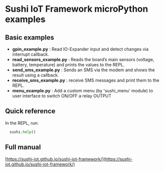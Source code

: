 # Sushi IoT Framework microPython examples

## Basic examples
* **gpin_example.py** : Read IO-Expander input and detect changes via interrupt callback.
* **read_sensors_example.py** : Reads the board’s main sensors (voltage, battery, temperature) and prints the values to the REPL.
* **send_sms_example.py** : Sends an SMS via the modem and shows the result using a callback. 
* **receive_sms_example.py** : receive SMS messages and print them to the REPL.
* **menu_example.py** : Add a custom menu (by 'sushi_menu' module) to user interface to switch ON/OFF a relay OUTPUT

## Quick reference
In the REPL, run:
```python
  sushi.help()
```

## Full manual
[https://sushi-iot.github.io/sushi-iot-framework/](https://sushi-iot.github.io/sushi-iot-framework/)    
